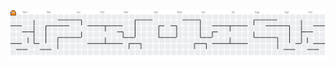 <picture>
  <source media="(prefers-color-scheme: dark)" srcset="https://raw.githubusercontent.com/anyocher/anyocher/output/pacman-contribution-graph-dark.svg">
  <source media="(prefers-color-scheme: light)" srcset="https://raw.githubusercontent.com/anyocher/anyocher/output/pacman-contribution-graph-dark.svg">
  <img alt="pacman contribution graph" src="https://raw.githubusercontent.com/anyocher/anyocher/output/pacman-contribution-graph.svg">
</picture>

<!--
<div align="center">
  
![Alt text](https://spotify-recently-played-readme.vercel.app/api?user=q2xysqgo1ohb4r4b59wpo13ab&count=3)

</div>

<div align="center">
 <img alt="snake eating my contributions" src="https://raw.githubusercontent.com/salesp07/salesp07/output/github-contribution-grid-snake.svg" />

 </div>
--!>
